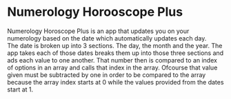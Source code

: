 # Numerology Horooscope Plus
Numerology Horoscope Plus is an app that updates you on your numerology based on the date which automatically updates each day.  
The date is broken up into 3 sections.  The day, the month and the year.  The app takes each of those dates breaks them up into those three sections and ads each value to one another.  That number then is compared to an index of options in an array and calls that index in the array.
Ofcourse that value given must be subtracted by one in order to be compared to the array because the array index starts at 0 while the values provided from the dates start at 1.  
